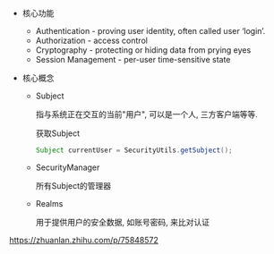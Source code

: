 * 核心功能

  * Authentication - proving user identity, often called user ‘login’.
  * Authorization - access control
  * Cryptography - protecting or hiding data from prying eyes
  * Session Management - per-user time-sensitive state

* 核心概念

  * Subject

    指与系统正在交互的当前"用户", 可以是一个人, 三方客户端等等.

    获取Subject

    ```java
    Subject currentUser = SecurityUtils.getSubject();
    ```

  * SecurityManager

    所有Subject的管理器

  * Realms

    用于提供用户的安全数据, 如账号密码, 来比对认证

https://zhuanlan.zhihu.com/p/75848572